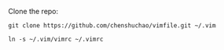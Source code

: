 Clone the repo:

`git clone https://github.com/chenshuchao/vimfile.git ~/.vim`

`ln -s ~/.vim/vimrc ~/.vimrc`

